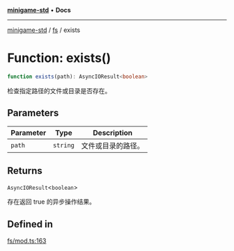 [**minigame-std**](../../../README.md) • **Docs**

***

[minigame-std](../../../README.md) / [fs](../README.md) / exists

# Function: exists()

```ts
function exists(path): AsyncIOResult<boolean>
```

检查指定路径的文件或目录是否存在。

## Parameters

| Parameter | Type | Description |
| ------ | ------ | ------ |
| `path` | `string` | 文件或目录的路径。 |

## Returns

`AsyncIOResult`\<`boolean`\>

存在返回 true 的异步操作结果。

## Defined in

[fs/mod.ts:163](https://github.com/JiangJie/minigame-std/blob/66ec277d862ca15172344b727bd1c648b6b39934/src/std/fs/mod.ts#L163)
